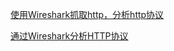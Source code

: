 [使用Wireshark抓取http，分析http协议](https://blog.csdn.net/sinat_35405613/article/details/84256815)

[通过Wireshark分析HTTP协议](https://blog.csdn.net/wz_cow/article/details/81159342)
